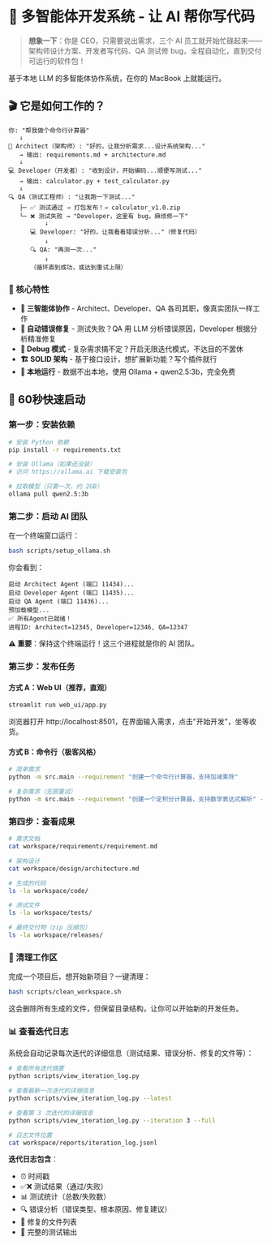 # 🤖 多智能体开发系统 - 让 AI 帮你写代码

> **想象一下**：你是 CEO，只需要说出需求，三个 AI 员工就开始忙碌起来——架构师设计方案、开发者写代码、QA 测试修 bug，全程自动化，直到交付可运行的软件包！

基于本地 LLM 的多智能体协作系统，在你的 MacBook 上就能运行。

## 🎬 它是如何工作的？

```
你: "帮我做个命令行计算器"
   ↓
🧠 Architect（架构师）: "好的，让我分析需求...设计系统架构..."
   → 输出: requirements.md + architecture.md
   ↓
💻 Developer（开发者）: "收到设计，开始编码...顺便写测试..."
   → 输出: calculator.py + test_calculator.py
   ↓
🔍 QA（测试工程师）: "让我跑一下测试..."
   ├─ ✅ 测试通过 → 打包发布！→ calculator_v1.0.zip
   └─ ❌ 测试失败 → "Developer，这里有 bug，麻烦修一下"
          ↓
      💻 Developer: "好的，让我看看错误分析..."（修复代码）
          ↓
      🔍 QA: "再测一次..."
          ↓
      （循环直到成功，或达到重试上限）
```

### 🎯 核心特性

- **🤝 三智能体协作** - Architect、Developer、QA 各司其职，像真实团队一样工作
- **🔄 自动错误修复** - 测试失败？QA 用 LLM 分析错误原因，Developer 根据分析精准修复
- **🐛 Debug 模式** - 复杂需求搞不定？开启无限迭代模式，不达目的不罢休
- **🏗️ SOLID 架构** - 基于接口设计，想扩展新功能？写个插件就行
- **💾 本地运行** - 数据不出本地，使用 Ollama + qwen2.5:3b，完全免费

## 🚀 60秒快速启动

### 第一步：安装依赖

```bash
# 安装 Python 依赖
pip install -r requirements.txt

# 安装 Ollama（如果还没装）
# 访问 https://ollama.ai 下载安装包

# 拉取模型（只需一次，约 2GB）
ollama pull qwen2.5:3b
```

### 第二步：启动 AI 团队

在一个终端窗口运行：

```bash
bash scripts/setup_ollama.sh
```

你会看到：

```
启动 Architect Agent (端口 11434)...
启动 Developer Agent (端口 11435)...
启动 QA Agent (端口 11436)...
预加载模型...
✅ 所有Agent已就绪！
进程ID: Architect=12345, Developer=12346, QA=12347
```

**⚠️ 重要**：保持这个终端运行！这三个进程就是你的 AI 团队。

### 第三步：发布任务

#### 方式 A：Web UI（推荐，直观）

```bash
streamlit run web_ui/app.py
```

浏览器打开 http://localhost:8501，在界面输入需求，点击"开始开发"，坐等收货。

#### 方式 B：命令行（极客风格）

```bash
# 简单需求
python -m src.main --requirement "创建一个命令行计算器，支持加减乘除"

# 复杂需求（无限重试）
python -m src.main --requirement "创建一个定积分计算器，支持数学表达式解析" --debug
```

### 第四步：查看成果

```bash
# 需求文档
cat workspace/requirements/requirement.md

# 架构设计
cat workspace/design/architecture.md

# 生成的代码
ls -la workspace/code/

# 测试文件
ls -la workspace/tests/

# 最终交付物（zip 压缩包）
ls -la workspace/releases/
```

### 🧹 清理工作区

完成一个项目后，想开始新项目？一键清理：

```bash
bash scripts/clean_workspace.sh
```

这会删除所有生成的文件，但保留目录结构，让你可以开始新的开发任务。

### 📊 查看迭代日志

系统会自动记录每次迭代的详细信息（测试结果、错误分析、修复的文件等）：

```bash
# 查看所有迭代摘要
python scripts/view_iteration_log.py

# 查看最新一次迭代的详细信息
python scripts/view_iteration_log.py --latest

# 查看第 3 次迭代的详细信息
python scripts/view_iteration_log.py --iteration 3 --full

# 日志文件位置
cat workspace/reports/iteration_log.jsonl
```

**迭代日志包含**：
- ⏰ 时间戳
- ✅❌ 测试结果（通过/失败）
- 📊 测试统计（总数/失败数）
- 🔍 错误分析（错误类型、根本原因、修复建议）
- 🔧 修复的文件列表
- 📝 完整的测试输出